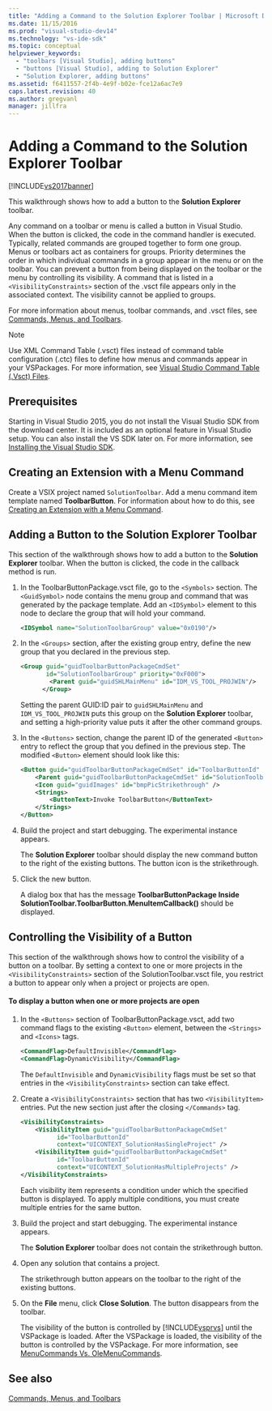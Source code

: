 ```yaml
---
title: "Adding a Command to the Solution Explorer Toolbar | Microsoft Docs"
ms.date: 11/15/2016
ms.prod: "visual-studio-dev14"
ms.technology: "vs-ide-sdk"
ms.topic: conceptual
helpviewer_keywords: 
  - "toolbars [Visual Studio], adding buttons"
  - "buttons [Visual Studio], adding to Solution Explorer"
  - "Solution Explorer, adding buttons"
ms.assetid: f6411557-2f4b-4e9f-b02e-fce12a6ac7e9
caps.latest.revision: 40
ms.author: gregvanl
manager: jillfra
---
```

# Adding a Command to the Solution Explorer Toolbar
[!INCLUDE[vs2017banner](../includes/vs2017banner.md)]

This walkthrough shows how to add a button to the **Solution Explorer** toolbar.  
  
 Any command on a toolbar or menu is called a button in Visual Studio. When the button is clicked, the code in the command handler is executed. Typically, related commands are grouped together to form one group. Menus or toolbars act as containers for groups. Priority determines the order in which individual commands in a group appear in the menu or on the toolbar. You can prevent a button from being displayed on the toolbar or the menu by controlling its visibility. A command that is listed in a `<VisibilityConstraints>` section of the .vsct file appears only in the associated context. The visibility cannot be applied to groups.  
  
 For more information about menus, toolbar commands, and .vsct files, see [Commands, Menus, and Toolbars](../extensibility/internals/commands-menus-and-toolbars.md).  
  
> [!NOTE]
> Use XML Command Table (.vsct) files instead of command table configuration (.ctc) files to define how menus and commands appear in your VSPackages. For more information, see [Visual Studio Command Table (.Vsct) Files](../extensibility/internals/visual-studio-command-table-dot-vsct-files.md).  
  
## Prerequisites  
 Starting in Visual Studio 2015, you do not install the Visual Studio SDK from the download center. It is included as an optional feature in Visual Studio setup. You can also install the VS SDK later on. For more information, see [Installing the Visual Studio SDK](../extensibility/installing-the-visual-studio-sdk.md).  
  
## Creating an Extension with a Menu Command  
 Create a VSIX project named `SolutionToolbar`. Add a menu command item template named **ToolbarButton**. For information about how to do this, see [Creating an Extension with a Menu Command](../extensibility/creating-an-extension-with-a-menu-command.md).  
  
## Adding a Button to the Solution Explorer Toolbar  
 This section of the walkthrough shows how to add a button to the **Solution Explorer** toolbar. When the button is clicked, the code in the callback method is run.  
  
1. In the ToolbarButtonPackage.vsct file, go to the  `<Symbols>` section. The `<GuidSymbol>`  node contains the menu group and command that was generated by the package template. Add an `<IDSymbol>` element to this node to declare the group that will hold your command.  
  
    ```xml  
    <IDSymbol name="SolutionToolbarGroup" value="0x0190"/>  
    ```  
  
2. In the `<Groups>` section, after the existing group entry, define the new group that you declared in the previous step.  
  
    ```xml  
    <Group guid="guidToolbarButtonPackageCmdSet"  
           id="SolutionToolbarGroup" priority="0xF000">  
            <Parent guid="guidSHLMainMenu" id="IDM_VS_TOOL_PROJWIN"/>  
          </Group>  
    ```  
  
     Setting the parent GUID:ID pair to `guidSHLMainMenu` and `IDM_VS_TOOL_PROJWIN` puts this group on the **Solution Explorer** toolbar, and setting a high-priority value puts it after the other command groups.  
  
3. In the `<Buttons>` section, change the parent ID of the generated `<Button>` entry to reflect the group that you defined in the previous step. The modified `<Button>` element should look like this:  
  
    ```xml  
    <Button guid="guidToolbarButtonPackageCmdSet" id="ToolbarButtonId" priority="0x0100" type="Button">  
        <Parent guid="guidToolbarButtonPackageCmdSet" id="SolutionToolbarGroup" />  
        <Icon guid="guidImages" id="bmpPicStrikethrough" />  
        <Strings>  
            <ButtonText>Invoke ToolbarButton</ButtonText>  
        </Strings>  
    </Button>  
    ```  
  
4. Build the project and start debugging. The experimental instance appears.  
  
     The **Solution Explorer** toolbar should display the new command button to the right of the existing buttons. The button icon is the strikethrough.  
  
5. Click the new button.  
  
     A dialog box that has the message **ToolbarButtonPackage Inside SolutionToolbar.ToolbarButton.MenuItemCallback()** should be displayed.  
  
## Controlling the Visibility of a Button  
 This section of the walkthrough shows how to control the visibility of a button on a toolbar. By setting a context to one or more projects in the `<VisibilityConstraints>` section of the SolutionToolbar.vsct file, you restrict a button to appear only when a project or projects are open.  
  
#### To display a button when one or more projects are open  
  
1. In the `<Buttons>` section of ToolbarButtonPackage.vsct, add two command flags to the existing `<Button>` element, between the `<Strings>` and `<Icons>` tags.  
  
   ```xml  
   <CommandFlag>DefaultInvisible</CommandFlag>  
   <CommandFlag>DynamicVisibility</CommandFlag>  
   ```  
  
    The `DefaultInvisible` and `DynamicVisibility` flags must be set so that entries in the `<VisibilityConstraints>` section can take effect.  
  
2. Create a `<VisibilityConstraints>` section that has two `<VisibilityItem>` entries. Put the new section just after the closing `</Commands>` tag.  
  
   ```xml  
   <VisibilityConstraints>  
       <VisibilityItem guid="guidToolbarButtonPackageCmdSet"  
             id="ToolbarButtonId"  
             context="UICONTEXT_SolutionHasSingleProject" />  
       <VisibilityItem guid="guidToolbarButtonPackageCmdSet"  
             id="ToolbarButtonId"  
             context="UICONTEXT_SolutionHasMultipleProjects" />  
   </VisibilityConstraints>  
   ```  
  
    Each visibility item represents a condition under which the specified button is displayed. To apply multiple conditions, you must create multiple entries for the same button.  
  
3. Build the project and start debugging. The experimental instance appears.  
  
    The **Solution Explorer** toolbar does not contain the strikethrough button.  
  
4. Open any solution that contains a project.  
  
    The strikethrough button appears on the toolbar to the right of the existing buttons.  
  
5. On the **File** menu, click **Close Solution**. The button disappears from the toolbar.  
  
   The visibility of the button is controlled by [!INCLUDE[vsprvs](../includes/vsprvs-md.md)] until the VSPackage is loaded. After the VSPackage is loaded, the visibility of the button is controlled by the VSPackage.  For more information, see [MenuCommands Vs. OleMenuCommands](../misc/menucommands-vs-olemenucommands.md).  
  
## See also  
 [Commands, Menus, and Toolbars](../extensibility/internals/commands-menus-and-toolbars.md)
